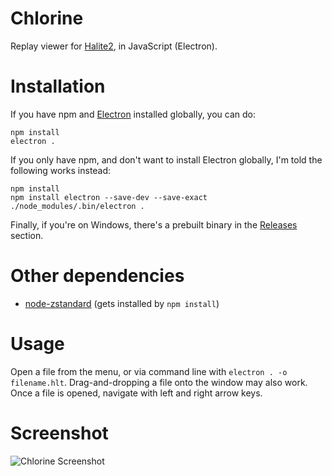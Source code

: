 # Chlorine
Replay viewer for [Halite2](https://halite.io/), in JavaScript (Electron).

# Installation

If you have npm and [Electron](https://electron.atom.io/) installed globally, you can do:

```
npm install
electron .
```

If you only have npm, and don't want to install Electron globally, I'm told the following works instead:

```
npm install
npm install electron --save-dev --save-exact
./node_modules/.bin/electron .
```

Finally, if you're on Windows, there's a prebuilt binary in the [Releases](https://github.com/fohristiwhirl/chlorine/releases) section.

# Other dependencies
* [node-zstandard](https://www.npmjs.com/package/node-zstandard) (gets installed by `npm install`)

# Usage

Open a file from the menu, or via command line with `electron . -o filename.hlt`. Drag-and-dropping a file onto the window may also work. Once a file is opened, navigate with left and right arrow keys.

# Screenshot
![Chlorine Screenshot](https://raw.githubusercontent.com/fohristiwhirl/chlorine/master/screenshot.png)
